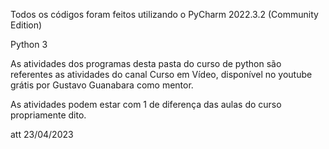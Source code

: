 Todos os códigos foram feitos utilizando o PyCharm 2022.3.2 (Community Edition)

Python 3

As atividades dos programas desta pasta do curso de python são referentes as atividades do canal Curso em Vídeo, disponível no youtube grátis por Gustavo Guanabara como mentor.

As atividades podem estar com 1 de diferença das aulas do curso propriamente dito.

att 23/04/2023